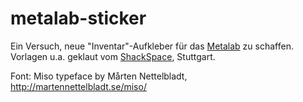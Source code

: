 metalab-sticker
===============

Ein Versuch, neue "Inventar"-Aufkleber für das [Metalab](www.metalab.at) zu schaffen. Vorlagen u.a. geklaut vom [ShackSpace](www.shackspace.de), Stuttgart.

Font: Miso typeface by Mårten Nettelbladt, http://martennettelbladt.se/miso/